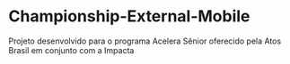 # Championship-External-Mobile
Projeto desenvolvido para o programa Acelera Sênior oferecido pela Atos Brasil em conjunto com a Impacta
